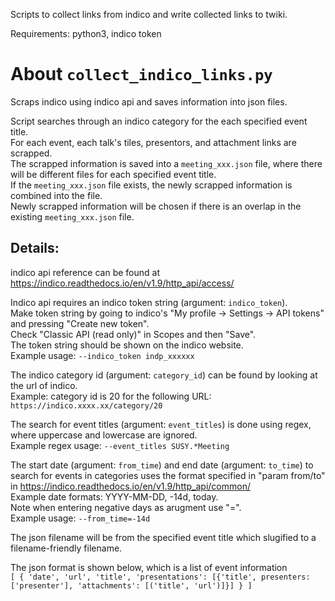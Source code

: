 Scripts to collect links from indico and write collected links to twiki.

Requirements: python3, indico token

# About `collect_indico_links.py`

Scraps indico using indico api and saves information into json files.

Script searches through an indico category for the each specified event title.  
For each event, each talk's tiles, presentors, and attachment links are scrapped.  
The scrapped information is saved into a `meeting_xxx.json` file, where there will be different files for each specified event title.  
If the `meeting_xxx.json` file exists, the newly scrapped information is combined into the file.  
Newly scrapped information will be chosen if there is an overlap in the existing `meeting_xxx.json` file.  

## Details:

indico api reference can be found at https://indico.readthedocs.io/en/v1.9/http_api/access/

Indico api requires an indico token string (argument: `indico_token`).  
Make token string by going to indico's "My profile -> Settings -> API tokens" and pressing "Create new token".  
Check "Classic API (read only)" in Scopes and then "Save".  
The token string should be shown on the indico website.  
Example usage: `--indico_token indp_xxxxxx`  

The indico category id (argument: `category_id`) can be found by looking at the url of indico.  
Example: category id is 20 for the following URL: `https://indico.xxxx.xx/category/20`

The search for event titles (argument: `event_titles`) is done using regex, where uppercase and lowercase are ignored.  
Example regex usage: `--event_titles SUSY.*Meeting`

The start date (argument: `from_time`) and end date (argument: `to_time`) to search for events in categories uses the format specified in "param from/to" in https://indico.readthedocs.io/en/v1.9/http_api/common/  
Example date formats: YYYY-MM-DD, -14d, today.  
Note when entering negative days as arugment use "=".  
Example usage: `--from_time=-14d`  

The json filename will be from the specified event title which slugified to a filename-friendly filename.

The json format is shown below, which is a list of event information  
`[ { 'date', 'url', 'title', 'presentations': [{'title', presenters:['presenter'], 'attachments': [('title', 'url')]}] } ]`
